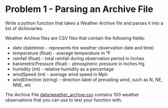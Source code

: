 # Problem 1 - Parsing an Archive File
Write a python function that takes a Weather Archive file and parses it into a list of dictionaries.

Weather Archive files are CSV files that contain the following fields:
- date (datetime) - represents the weather observation date and time)
- temperature (float) - average temperature in °F
- rainfall (float) - total rainfall during observation period in Inches
- barometricPressure (float) - atmospheric pressure in Inches Hg
- humidity (int) - relative humidity as a percentage
- windSpeed (int) - average wind speed in Mph
- windDirection (string) - direction label of prevailing wind, such as N, NE, NNE, etc

The Archive File [data/weather_archive.csv](../data/weather_archive.csv) contains 100 weather observations that you can use to test your function with.
